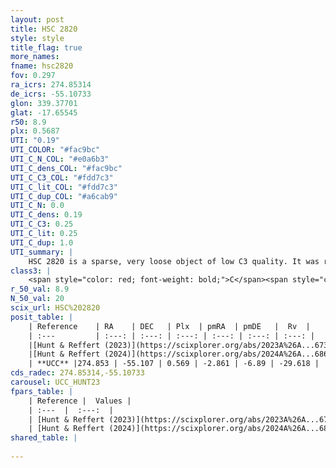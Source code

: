 ```yaml
---
layout: post
title: HSC 2820
style: style
title_flag: true
more_names: 
fname: hsc2820
fov: 0.297
ra_icrs: 274.85314
de_icrs: -55.10733
glon: 339.37701
glat: -17.65545
r50: 8.9
plx: 0.5687
UTI: "0.19"
UTI_COLOR: "#fac9bc"
UTI_C_N_COL: "#e0a6b3"
UTI_C_dens_COL: "#fac9bc"
UTI_C_C3_COL: "#fdd7c3"
UTI_C_lit_COL: "#fdd7c3"
UTI_C_dup_COL: "#a6cab9"
UTI_C_N: 0.0
UTI_C_dens: 0.19
UTI_C_C3: 0.25
UTI_C_lit: 0.25
UTI_C_dup: 1.0
UTI_summary: |
    HSC 2820 is a sparse, very loose object of low C3 quality. It was recently reported in the literature.<br><br><span style="color: #99180f; font-weight: bold;">Warning: </span>contains less than 25 stars with <i>P>0.5</i> estimated.
class3: |
    <span style="color: red; font-weight: bold;">C</span><span style="color: red; font-weight: bold;">C</span>
r_50_val: 8.9
N_50_val: 20
scix_url: HSC%202820
posit_table: |
    | Reference    | RA    | DEC   | Plx  | pmRA  | pmDE   |  Rv  |
    | :---         | :---: | :---: | :---: | :---: | :---: | :---: |
    |[Hunt & Reffert (2023)](https://scixplorer.org/abs/2023A%26A...673A.114H) | 274.863 | -55.103 | 0.593 | -2.877 | -6.88 | -- |
    |[Hunt & Reffert (2024)](https://scixplorer.org/abs/2024A%26A...686A..42H) | 274.863 | -55.103 | 0.593 | -2.877 | -6.88 | -- |
    | **UCC** |274.853 | -55.107 | 0.569 | -2.861 | -6.89 | -29.618 | 
cds_radec: 274.85314,-55.10733
carousel: UCC_HUNT23
fpars_table: |
    | Reference |  Values |
    | :---  |  :---:  |
    | [Hunt & Reffert (2023)](https://scixplorer.org/abs/2023A%26A...673A.114H) | `AV50=0.39, diffAV50=0.802, MOD50=11.127, logAge50=9.786` |
    | [Hunt & Reffert (2024)](https://scixplorer.org/abs/2024A%26A...686A..42H) | `MassJ=55.7160` |
shared_table: |
    
---
```

